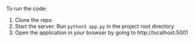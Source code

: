 To run the code: 
1. Clone the repo 
2. Start the server: 
    Run `python3 app.py` in the project root directory 
3. Open the application in your browser by going to 
    http://localhost:5001
